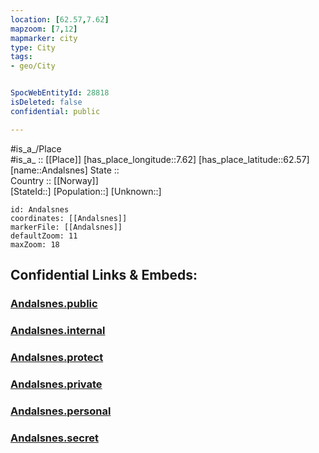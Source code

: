 ```yaml
---
location: [62.57,7.62] 
mapzoom: [7,12] 
mapmarker: city 
type: City
tags:
- geo/City


SpocWebEntityId: 28818
isDeleted: false
confidential: public

---
```

#is_a_/Place  
#is_a_ :: [[Place]] 
[has_place_longitude::7.62] 
[has_place_latitude::62.57] 
[name::Andalsnes] 
State ::  
Country :: [[Norway]]  
[StateId::] 
[Population::] 
[Unknown::] 


```leaflet
id: Andalsnes
coordinates: [[Andalsnes]] 
markerFile: [[Andalsnes]] 
defaultZoom: 11 
maxZoom: 18
```


## Confidential Links & Embeds: 

### [Andalsnes.public](/_public/\Earth\Continent\Europe\Europe~North\Norway\CityAndalsnes.public.md) 

### [Andalsnes.internal](/_internal/\Earth\Continent\Europe\Europe~North\Norway\CityAndalsnes.internal.md) 

### [Andalsnes.protect](/_protect/\Earth\Continent\Europe\Europe~North\Norway\CityAndalsnes.protect.md) 

### [Andalsnes.private](/_private/\Earth\Continent\Europe\Europe~North\Norway\CityAndalsnes.private.md) 

### [Andalsnes.personal](/_personal/\Earth\Continent\Europe\Europe~North\Norway\CityAndalsnes.personal.md) 

### [Andalsnes.secret](/_secret/\Earth\Continent\Europe\Europe~North\Norway\CityAndalsnes.secret.md)

